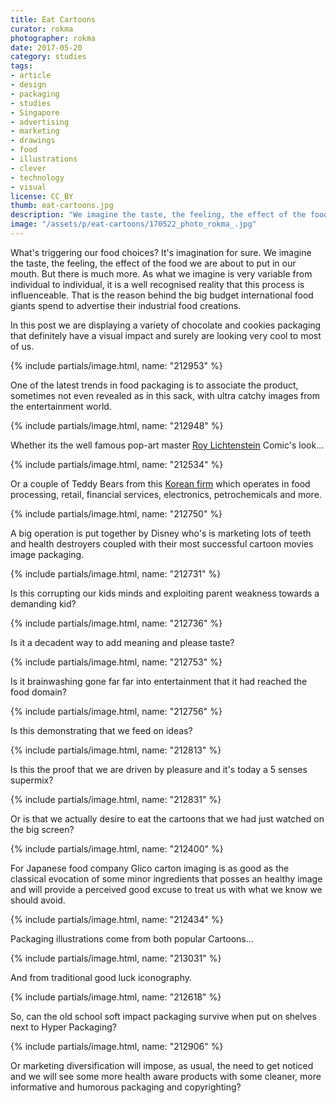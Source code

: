 ```yaml
---
title: Eat Cartoons
curator: rokma
photographer: rokma
date: 2017-05-20
category: studies
tags:
- article
- design
- packaging
- studies
- Singapore
- advertising
- marketing
- drawings
- food
- illustrations
- clever
- technology
- visual
license: CC_BY
thumb: eat-cartoons.jpg
description: "We imagine the taste, the feeling, the effect of the food we are about to put in our mouth. As what we imagine the process is influenceable. Food giants spend lots to advertise their industrial food creations."
image: "/assets/p/eat-cartoons/170522_photo_rokma_.jpg"
---
```


What's triggering our food choices? It's imagination for sure. We imagine the taste, the feeling, the effect of the food we are about to put in our mouth. But there is much more. As what we imagine is very variable from individual to individual, it is a well recognised reality that this process is influenceable. That is the reason behind the big budget international food giants spend to advertise their industrial food creations.

In this post we are displaying a variety of chocolate and cookies packaging that definitely have a visual impact and surely are looking very cool to most of us.


{% include partials/image.html, name: "212953" %}

One of the latest trends in food packaging is to associate the product, sometimes not even revealed as in this sack, with ultra catchy images from the entertainment world.

{% include partials/image.html, name: "212948" %}

Whether its the well famous pop-art master [Roy Lichtenstein](https://en.wikipedia.org/wiki/Roy_Lichtenstein) Comic's look...


{% include partials/image.html, name: "212534" %}

Or a couple of Teddy Bears from this [Korean firm](https://en.wikipedia.org/wiki/Lotte_(conglomerate)) which operates in food processing, retail, financial services, electronics, petrochemicals and more.


{% include partials/image.html, name: "212750" %}

A big operation is put together by Disney who's is marketing lots of teeth and health destroyers coupled with their most successful cartoon movies image packaging.


{% include partials/image.html, name: "212731" %}

Is this corrupting our kids minds and exploiting parent weakness towards a demanding kid?


{% include partials/image.html, name: "212736" %}

Is it a decadent way to add meaning and please taste?


{% include partials/image.html, name: "212753" %}

Is it brainwashing gone far far into entertainment that it had reached the food domain?


{% include partials/image.html, name: "212756" %}

Is this demonstrating that we feed on ideas?


{% include partials/image.html, name: "212813" %}

Is this the proof that we are driven by pleasure and it's today a 5 senses supermix?


{% include partials/image.html, name: "212831" %}

Or is that we actually desire to eat the cartoons that we had just watched on the big screen?


{% include partials/image.html, name: "212400" %}

For Japanese food company Glico carton imaging is as good as the classical evocation of some minor ingredients that posses an healthy image and will provide a perceived good excuse to treat us with what we know we should avoid.


{% include partials/image.html, name: "212434" %}

Packaging illustrations come from both popular Cartoons...


{% include partials/image.html, name: "213031" %}

And from traditional good luck iconography.


{% include partials/image.html, name: "212618" %}

So, can the old school soft impact packaging survive when put on shelves next to Hyper Packaging?


{% include partials/image.html, name: "212906" %}

Or marketing diversification will impose, as usual, the need to get noticed and we will see some more health aware products with some cleaner, more informative and humorous packaging and copyrighting?
